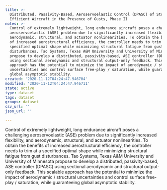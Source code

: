 ```yaml
---
title: >-
  Distributed, Passivity-Based, Aeroservoelastic Control (DPASC) of Structurally
  Efficient Aircraft in the Presence of Gusts, Phase II
notes: >-
  Control of extremely lightweight, long endurance aircraft poses a challenging
  aeroservoelastic (ASE) problem due to significantly increased flexibility, and
  aerodynamic, structural, and actuator nonlinearities. To obtain the benefits
  of increased aerostructural efficiency, the controller needs to trim at a
  specified optimal shape while minimizing structural fatigue from gust
  disturbances. Tao Systems, Texas A&M University and University of Minnesota
  propose to develop a distributed, passivity-based, ASE controller (DPASC)
  using sectional aerodynamic and structural output-only feedback. This scalable
  approach has the potential to minimize the impact of aerodynamic / structural
  uncertainties and control surface free-play / saturation, while guaranteeing
  global asymptotic stability.
created: '2020-11-12T04:24:47.946704'
modified: '2020-11-12T04:24:47.946711'
state: active
type: dataset
tags: dataset
groups: dataset
csv_url: ''
json_url: ''

---
```

Control of extremely lightweight, long endurance aircraft poses a challenging aeroservoelastic (ASE) problem due to significantly increased flexibility, and aerodynamic, structural, and actuator nonlinearities. To obtain the benefits of increased aerostructural efficiency, the controller needs to trim at a specified optimal shape while minimizing structural fatigue from gust disturbances. Tao Systems, Texas A&M University and University of Minnesota propose to develop a distributed, passivity-based, ASE controller (DPASC) using sectional aerodynamic and structural output-only feedback. This scalable approach has the potential to minimize the impact of aerodynamic / structural uncertainties and control surface free-play / saturation, while guaranteeing global asymptotic stability.
